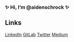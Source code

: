 ### ✨ Hi, I’m @aidenschrock ✨

## Links
[LinkedIn](https://www.linkedin.com/in/aiden-schrock/)
[GitLab](https://gitlab.com/aidenschrock)
[Twitter](https://twitter.com/AidenNSchrock)
[Medium](https://medium.com/@aidenschrock)


<!---
aidenschrock/aidenschrock is a ✨ special ✨ repository because its `README.md` (this file) appears on your GitHub profile.
You can click the Preview link to take a look at your changes.
--->
